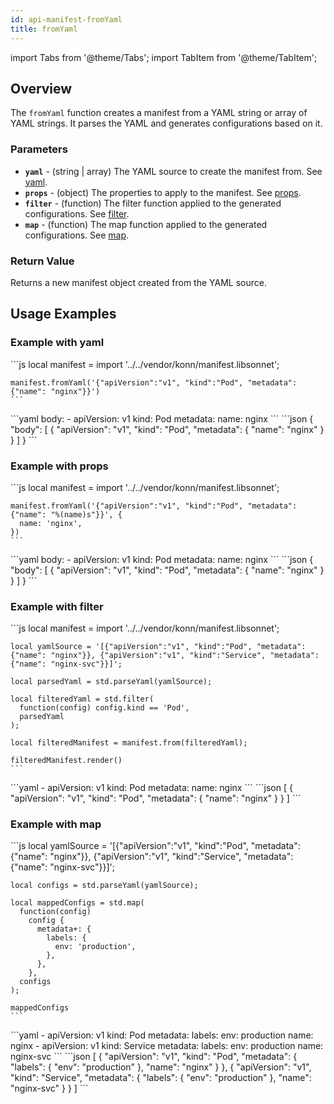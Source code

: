 ```yaml
---
id: api-manifest-fromYaml
title: fromYaml
---
```


import Tabs from '@theme/Tabs';
import TabItem from '@theme/TabItem';

## Overview
The `fromYaml` function creates a manifest from a YAML string or array of YAML strings. It parses the YAML and generates configurations based on it.

### Parameters
- **`yaml`** - (string | array) The YAML source to create the manifest from. See [yaml](#example-with-yaml).
- **`props`** - (object) The properties to apply to the manifest. See [props](#example-with-props).
- **`filter`** - (function) The filter function applied to the generated configurations. See [filter](#example-with-filter).
- **`map`** - (function) The map function applied to the generated configurations. See [map](#example-with-map).

### Return Value
Returns a new manifest object created from the YAML source.

## Usage Examples

### Example with yaml
<Tabs>
  <TabItem value="jsonnet" label="Jsonnet" default>
    ```js
    local manifest = import '../../vendor/konn/manifest.libsonnet';

    manifest.fromYaml('{"apiVersion":"v1", "kind":"Pod", "metadata":{"name": "nginx"}}')
    ``` 
  </TabItem>
  <TabItem value="yaml" label="YAML Output">
    ```yaml
    body:
      - apiVersion: v1
        kind: Pod
        metadata:
          name: nginx
    ```
  </TabItem>
  <TabItem value="json" label="JSON Output">
    ```json
    {
       "body": [
          {
             "apiVersion": "v1",
             "kind": "Pod",
             "metadata": {
                "name": "nginx"
             }
          }
       ]
    }
    ```
  </TabItem>
</Tabs>

### Example with props
<Tabs>
  <TabItem value="jsonnet" label="Jsonnet" default>
    ```js
    local manifest = import '../../vendor/konn/manifest.libsonnet';

    manifest.fromYaml('{"apiVersion":"v1", "kind":"Pod", "metadata":{"name": "%(name)s"}}', {
      name: 'nginx',
    })
    ``` 
  </TabItem>
  <TabItem value="yaml" label="YAML Output">
    ```yaml
    body:
      - apiVersion: v1
        kind: Pod
        metadata:
          name: nginx
    ```
  </TabItem>
  <TabItem value="json" label="JSON Output">
    ```json
    {
       "body": [
          {
             "apiVersion": "v1",
             "kind": "Pod",
             "metadata": {
                "name": "nginx"
             }
          }
       ]
    }
    ```
  </TabItem>
</Tabs>

### Example with filter
<Tabs>
  <TabItem value="jsonnet" label="Jsonnet" default>
    ```js
    local manifest = import '../../vendor/konn/manifest.libsonnet';

    local yamlSource = '[{"apiVersion":"v1", "kind":"Pod", "metadata":{"name": "nginx"}}, {"apiVersion":"v1", "kind":"Service", "metadata":{"name": "nginx-svc"}}]';

    local parsedYaml = std.parseYaml(yamlSource);

    local filteredYaml = std.filter(
      function(config) config.kind == 'Pod',
      parsedYaml
    );

    local filteredManifest = manifest.from(filteredYaml);

    filteredManifest.render()
    ``` 
  </TabItem>
  <TabItem value="yaml" label="YAML Output">
    ```yaml
    - apiVersion: v1
      kind: Pod
      metadata:
        name: nginx
    ```
  </TabItem>
  <TabItem value="json" label="JSON Output">
    ```json
    [
      {
        "apiVersion": "v1",
        "kind": "Pod",
        "metadata": {
          "name": "nginx"
        }
      }
    ]
    ```
  </TabItem>
</Tabs>

### Example with map
<Tabs>
  <TabItem value="jsonnet" label="Jsonnet" default>
    ```js
    local yamlSource = '[{"apiVersion":"v1", "kind":"Pod", "metadata":{"name": "nginx"}}, {"apiVersion":"v1", "kind":"Service", "metadata":{"name": "nginx-svc"}}]';

    local configs = std.parseYaml(yamlSource);

    local mappedConfigs = std.map(
      function(config)
        config {
          metadata+: {
            labels: {
              env: 'production',
            },
          },
        },
      configs
    );

    mappedConfigs
    ``` 
  </TabItem>
  <TabItem value="yaml" label="YAML Output">
    ```yaml
    - apiVersion: v1
      kind: Pod
      metadata:
        labels:
          env: production
        name: nginx
    - apiVersion: v1
      kind: Service
      metadata:
        labels:
          env: production
        name: nginx-svc
    ```
  </TabItem>
  <TabItem value="json" label="JSON Output">
    ```json
    [
      {
        "apiVersion": "v1",
        "kind": "Pod",
        "metadata": {
          "labels": {
            "env": "production"
          },
          "name": "nginx"
        }
      },
      {
        "apiVersion": "v1",
        "kind": "Service",
        "metadata": {
          "labels": {
            "env": "production"
          },
          "name": "nginx-svc"
        }
      }
    ]
    ```
  </TabItem>
</Tabs>